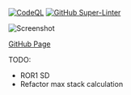 [![CodeQL](https://github.com/valueduser/ror2-max-stacks/actions/workflows/codeql-analysis.yml/badge.svg)](https://github.com/valueduser/ror2-max-stacks/actions/workflows/codeql-analysis.yml)
[![GitHub Super-Linter](https://github.com/valueduser/ror2-max-stacks/workflows/Lint%20Code%20Base/badge.svg)](https://github.com/marketplace/actions/super-linter)

![Screenshot](https://user-images.githubusercontent.com/1742617/156068087-de90552c-f1ba-4ae2-9d3b-a95d8d81365b.png)

[GitHub Page](https://valueduser.github.io/ror2-max-stacks/)

TODO:
* ROR1 SD 
* Refactor max stack calculation
